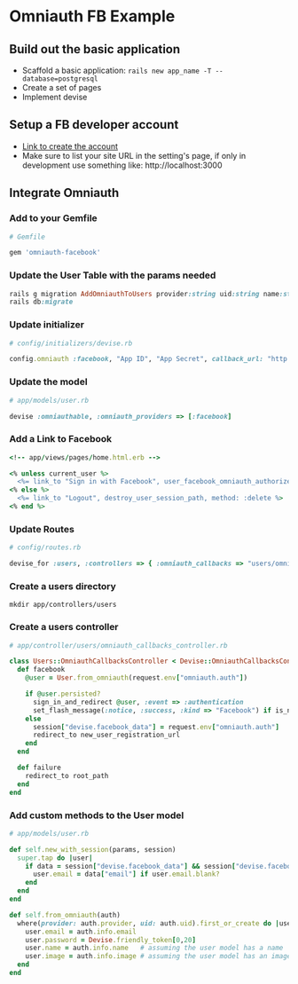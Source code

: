 # Omniauth FB Example

## Build out the basic application

- Scaffold a basic application: `rails new app_name -T --database=postgresql`
- Create a set of pages
- Implement devise


## Setup a FB developer account

- [Link to create the account](https://developers.facebook.com/)
- Make sure to list your site URL in the setting's page, if only in development use something like: http://localhost:3000


## Integrate Omniauth

### Add to your Gemfile

```ruby
# Gemfile

gem 'omniauth-facebook'
```

### Update the User Table with the params needed

```ruby
rails g migration AddOmniauthToUsers provider:string uid:string name:string image:text
rails db:migrate
```

### Update initializer

```ruby
# config/initializers/devise.rb

config.omniauth :facebook, "App ID", "App Secret", callback_url: "http://localhost:3000/users/auth/facebook/callback"
```


### Update the model

```ruby
# app/models/user.rb

devise :omniauthable, :omniauth_providers => [:facebook]
```


### Add a Link to Facebook

```ruby
<!-- app/views/pages/home.html.erb -->

<% unless current_user %>
  <%= link_to "Sign in with Facebook", user_facebook_omniauth_authorize_path %>
<% else %>
  <%= link_to "Logout", destroy_user_session_path, method: :delete %>
<% end %>
```


### Update Routes

```ruby
# config/routes.rb

devise_for :users, :controllers => { :omniauth_callbacks => "users/omniauth_callbacks" }
```


### Create a users directory

```
mkdir app/controllers/users
```


### Create a users controller

```ruby
# app/controller/users/omniauth_callbacks_controller.rb

class Users::OmniauthCallbacksController < Devise::OmniauthCallbacksController
  def facebook
    @user = User.from_omniauth(request.env["omniauth.auth"])

    if @user.persisted?
      sign_in_and_redirect @user, :event => :authentication
      set_flash_message(:notice, :success, :kind => "Facebook") if is_navigational_format?
    else
      session["devise.facebook_data"] = request.env["omniauth.auth"]
      redirect_to new_user_registration_url
    end
  end

  def failure
    redirect_to root_path
  end
end
```


### Add custom methods to the User model

```ruby
# app/models/user.rb

def self.new_with_session(params, session)
  super.tap do |user|
    if data = session["devise.facebook_data"] && session["devise.facebook_data"]["extra"]["raw_info"]
      user.email = data["email"] if user.email.blank?
    end
  end
end

def self.from_omniauth(auth)
  where(provider: auth.provider, uid: auth.uid).first_or_create do |user|
    user.email = auth.info.email
    user.password = Devise.friendly_token[0,20]
    user.name = auth.info.name   # assuming the user model has a name
    user.image = auth.info.image # assuming the user model has an image
  end
end
```
